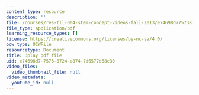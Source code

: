 ```yaml
---
content_type: resource
description: ''
file: /courses/res-tll-004-stem-concept-videos-fall-2013/e74698d775738724e8747d6577d68c30_2HpF8R_cjR8.pdf
file_type: application/pdf
learning_resource_types: []
license: https://creativecommons.org/licenses/by-nc-sa/4.0/
ocw_type: OCWFile
resourcetype: Document
title: 3play pdf file
uid: e74698d7-7573-8724-e874-7d6577d68c30
video_files:
  video_thumbnail_file: null
video_metadata:
  youtube_id: null
---
```


